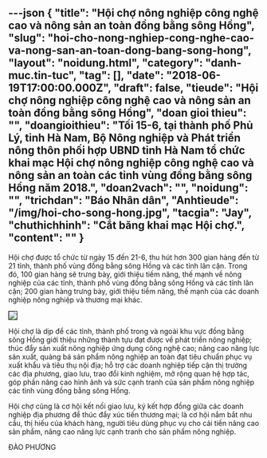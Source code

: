 ---json
{
    "title": "Hội chợ nông nghiệp công nghệ cao và nông sản an toàn đồng bằng sông Hồng",
    "slug": "hoi-cho-nong-nghiep-cong-nghe-cao-va-nong-san-an-toan-dong-bang-song-hong",
    "layout": "noidung.html",
    "category": "danh-muc.tin-tuc",
    "tag": [],
    "date": "2018-06-19T17:00:00.000Z",
    "draft": false,
    "tieude": "Hội chợ nông nghiệp công nghệ cao và nông sản an toàn đồng bằng sông Hồng",
    "doan gioi thieu": "",
    "doangioithieu": "Tối 15-6, tại thành phố Phủ Lý, tỉnh Hà Nam, Bộ Nông nghiệp và Phát triển nông thôn phối hợp UBND tỉnh Hà Nam tổ chức khai mạc Hội chợ nông nghiệp công nghệ cao và nông sản an toàn các tỉnh vùng đồng bằng sông Hồng năm 2018.",
    "doan2vach": "",
    "noidung": "",
    "trichdan": "Báo Nhân dân",
    "Anhtieude": "/img/hoi-cho-song-hong.jpg",
    "tacgia": "Jay",
    "chuthichhinh": "Cắt băng khai mạc Hội chợ.",
    "__content__": ""
}
---
<p><span style="font-size:14px">Hội chợ được tổ chức từ ng&agrave;y 15 đến 21-6, thu h&uacute;t hơn 300 gian h&agrave;ng đến từ 21 tỉnh, th&agrave;nh phố v&ugrave;ng đồng bằng s&ocirc;ng Hồng v&agrave; c&aacute;c tỉnh l&acirc;n cận. Trong đ&oacute;, 100 gian h&agrave;ng sẽ trưng b&agrave;y, giới thiệu tiềm năng, thế mạnh về n&ocirc;ng nghiệp của c&aacute;c tỉnh, th&agrave;nh phố v&ugrave;ng đồng bằng s&ocirc;ng Hồng v&agrave; c&aacute;c tỉnh l&acirc;n cận; 200 gian h&agrave;ng trưng b&agrave;y, giới thiệu tiềm năng, thế mạnh của c&aacute;c doanh nghiệp n&ocirc;ng nghiệp v&agrave; thương mại kh&aacute;c.</span></p>

<p><span style="font-size:14px"><a href="http://www.nhandan.com.vn/cdn/vn/images/nddt/c1913f79431d/2018/thang06-2018/15-06-2018/hoicho1.jpg"><img src="http://www.nhandan.com.vn/cdn/vn/images/nddt/c1913f79431d/2018/thang06-2018/15-06-2018/hoicho1.jpg" style="border-style:solid; border-width:1px" /></a></span></p>

<p><span style="font-size:14px">Hội chợ l&agrave; dịp để c&aacute;c tỉnh, th&agrave;nh phố trong v&agrave; ngo&agrave;i khu vực đồng bằng s&ocirc;ng Hồng giới thiệu những th&agrave;nh tựu đạt được về ph&aacute;t triển n&ocirc;ng nghiệp; th&uacute;c đẩy sản xuất n&ocirc;ng nghiệp ứng dụng c&ocirc;ng nghệ cao; n&acirc;ng cao năng lực sản xuất, quảng b&aacute; sản phẩm n&ocirc;ng nghiệp an to&agrave;n đạt ti&ecirc;u chuẩn phục vụ xuất khẩu v&agrave; ti&ecirc;u thụ nội địa; hỗ trợ c&aacute;c doanh nghiệp tiếp cận thị trường c&aacute;c địa phương, giao lưu, trao đổi kinh nghiệm, mở rộng quan hệ hợp t&aacute;c, g&oacute;p phần n&acirc;ng cao h&igrave;nh ảnh v&agrave; sức cạnh tranh của sản phẩm n&ocirc;ng nghiệp c&aacute;c tỉnh v&ugrave;ng đồng bằng s&ocirc;ng Hồng.</span></p>

<p><span style="font-size:14px">Hội chợ cũng l&agrave; cơ hội kết nối giao lưu, k&yacute; kết hợp đồng giữa c&aacute;c doanh nghiệp địa phương để th&uacute;c đẩy x&uacute;c tiến thương mại; l&agrave; cơ hội nắm bắt nhu cầu, thị hiếu của kh&aacute;ch h&agrave;ng, người ti&ecirc;u d&ugrave;ng phục vụ cho cải tiến n&acirc;ng cao sản phẩm, n&acirc;ng cao năng lực cạnh tranh cho sản phẩm n&ocirc;ng nghiệp.</span></p>

<p><span style="font-size:14px">Đ&Agrave;O PHƯƠNG</span></p>
